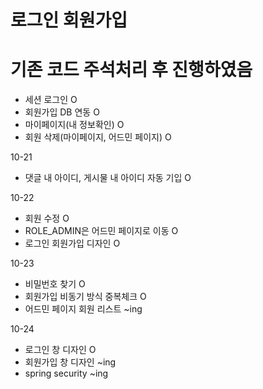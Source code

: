 # 로그인 회원가입
# 기존 코드 주석처리 후 진행하였음
- 세션 로그인 O
- 회원가입 DB 연동 O
- 마이페이지(내 정보확인) O
- 회원 삭제(마이페이지, 어드민 페이지) O

10-21
- 댓글 내 아이디, 게시물 내 아이디 자동 기입 O
  
10-22 
- 회원 수정 O
- ROLE_ADMIN은 어드민 페이지로 이동 O
- 로그인 회원가입 디자인 O
  
10-23
- 비밀번호 찾기 O
- 회원가입 비동기 방식 중복체크 O
- 어드민 페이지 회원 리스트 ~ing

10-24
- 로그인 창 디자인 O
- 회원가입 창 디자인 ~ing
- spring security ~ing
